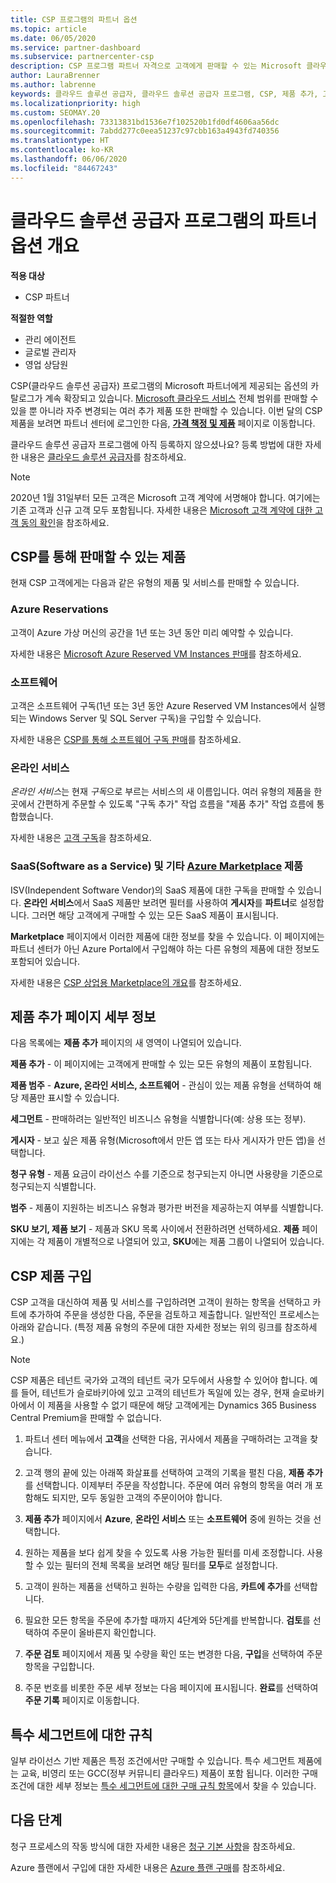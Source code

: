 ```yaml
---
title: CSP 프로그램의 파트너 옵션
ms.topic: article
ms.date: 06/05/2020
ms.service: partner-dashboard
ms.subservice: partnercenter-csp
description: CSP 프로그램 파트너 자격으로 고객에게 판매할 수 있는 Microsoft 클라우드 서비스와 제품의 광범위한 카탈로그에 대해 알아보세요.
author: LauraBrenner
ms.author: labrenne
keywords: 클라우드 솔루션 공급자, 클라우드 솔루션 공급자 프로그램, CSP, 제품 추가, 고객에게 판매, 파트너 옵션, CSP 옵션, 클라우드 기반 서비스, Azure, Office 365, Dynamics, CSP 파트너, CSP에서 판매, Azure RI, Azure Reserved Virtual Machine Instances, Azure Reservations, 온라인 서비스, 구독 소프트웨어, AHUB, Azure 기반 SQL Server, Azure 기반 Windows Server, Azure 고객 구독
ms.localizationpriority: high
ms.custom: SEOMAY.20
ms.openlocfilehash: 73313831bd1536e7f102520b1fd0df4606aa56dc
ms.sourcegitcommit: 7abdd277c0eea51237c97cbb163a4943fd740356
ms.translationtype: HT
ms.contentlocale: ko-KR
ms.lasthandoff: 06/06/2020
ms.locfileid: "84467243"
---
```

# <a name="overview-of-partner-offers-in-the-cloud-solution-provider-program"></a>클라우드 솔루션 공급자 프로그램의 파트너 옵션 개요

**적용 대상**

- CSP 파트너

**적절한 역할**

- 관리 에이전트
- 글로벌 관리자
- 영업 상담원

CSP(클라우드 솔루션 공급자) 프로그램의 Microsoft 파트너에게 제공되는 옵션의 카탈로그가 계속 확장되고 있습니다. [Microsoft 클라우드 서비스](https://partner.microsoft.com/cloud-solution-provider/products-and-services) 전체 범위를 판매할 수 있을 뿐 아니라 자주 변경되는 여러 추가 제품 또한 판매할 수 있습니다. 이번 달의 CSP 제품을 보려면 파트너 센터에 로그인한 다음, [**가격 책정 및 제품**](https://partnercenter.microsoft.com/pcv/sales) 페이지로 이동합니다.  

클라우드 솔루션 공급자 프로그램에 아직 등록하지 않으셨나요? 등록 방법에 대한 자세한 내용은 [클라우드 솔루션 공급자](https://partner.microsoft.com/cloud-solution-provider)를 참조하세요. 

>[!NOTE]
>2020년 1월 31일부터 모든 고객은 Microsoft 고객 계약에 서명해야 합니다. 여기에는 기존 고객과 신규 고객 모두 포함됩니다. 자세한 내용은 [Microsoft 고객 계약에 대한 고객 동의 확인](confirm-customer-agreement.md)을 참조하세요.

## <a name="what-you-can-sell-through-csp"></a>CSP를 통해 판매할 수 있는 제품

현재 CSP 고객에게는 다음과 같은 유형의 제품 및 서비스를 판매할 수 있습니다.

### <a name="azure-reservations"></a>Azure Reservations

   고객이 Azure 가상 머신의 공간을 1년 또는 3년 동안 미리 예약할 수 있습니다.

   자세한 내용은 [Microsoft Azure Reserved VM Instances 판매](azure-reservations.md)를 참조하세요.

### <a name="software"></a>소프트웨어

   고객은 소프트웨어 구독(1년 또는 3년 동안 Azure Reserved VM Instances에서 실행되는 Windows Server 및 SQL Server 구독)을 구입할 수 있습니다.

   자세한 내용은 [CSP를 통해 소프트웨어 구독 판매](csp-software-subscriptions.md)를 참조하세요.  

### <a name="online-services"></a>온라인 서비스

   *온라인 서비스*는 현재 *구독*으로 부르는 서비스의 새 이름입니다. 여러 유형의 제품을 한 곳에서 간편하게 주문할 수 있도록 "구독 추가" 작업 흐름을 "제품 추가" 작업 흐름에 통합했습니다.

   자세한 내용은 [고객 구독](customer-subscriptions.md)을 참조하세요.

### <a name="software-as-a-service-saas-and-other-azure-marketplace-products"></a>SaaS(Software as a Service) 및 기타 [Azure Marketplace](https://azuremarketplace.microsoft.com/marketplace) 제품

   ISV(Independent Software Vendor)의 SaaS 제품에 대한 구독을 판매할 수 있습니다. **온라인 서비스**에서 SaaS 제품만 보려면 필터를 사용하여 **게시자**를 **파트너**로 설정합니다. 그러면 해당 고객에게 구매할 수 있는 모든 SaaS 제품이 표시됩니다.

   **Marketplace** 페이지에서 이러한 제품에 대한 정보를 찾을 수 있습니다. 이 페이지에는 파트너 센터가 아닌 Azure Portal에서 구입해야 하는 다른 유형의 제품에 대한 정보도 포함되어 있습니다.

   자세한 내용은 [CSP 상업용 Marketplace의 개요](CSP-commercial-marketplace-overview.md)를 참조하세요.

## <a name="add-products-page-details"></a>제품 추가 페이지 세부 정보

다음 목록에는 **제품 추가** 페이지의 새 영역이 나열되어 있습니다.

**제품 추가** - 이 페이지에는 고객에게 판매할 수 있는 모든 유형의 제품이 포함됩니다.

**제품 범주** - **Azure, 온라인 서비스, 소프트웨어** - 관심이 있는 제품 유형을 선택하여 해당 제품만 표시할 수 있습니다.

**세그먼트** - 판매하려는 일반적인 비즈니스 유형을 식별합니다(예: 상용 또는 정부).

**게시자** - 보고 싶은 제품 유형(Microsoft에서 만든 앱 또는 타사 게시자가 만든 앱)을 선택합니다.

**청구 유형** - 제품 요금이 라이선스 수를 기준으로 청구되는지 아니면 사용량을 기준으로 청구되는지 식별합니다.

**범주** - 제품이 지원하는 비즈니스 유형과 평가판 버전을 제공하는지 여부를 식별합니다.

**SKU 보기, 제품 보기** - 제품과 SKU 목록 사이에서 전환하려면 선택하세요. **제품** 페이지에는 각 제품이 개별적으로 나열되어 있고, **SKU**에는 제품 그룹이 나열되어 있습니다.

## <a name="buy-csp-offers"></a>CSP 제품 구입

CSP 고객을 대신하여 제품 및 서비스를 구입하려면 고객이 원하는 항목을 선택하고 카트에 추가하여 주문을 생성한 다음, 주문을 검토하고 제출합니다. 일반적인 프로세스는 아래와 같습니다. (특정 제품 유형의 주문에 대한 자세한 정보는 위의 링크를 참조하세요.)

>[!Note]
>CSP 제품은 테넌트 국가와 고객의 테넌트 국가 모두에서 사용할 수 있어야 합니다. 예를 들어, 테넌트가 슬로바키아에 있고 고객의 테넌트가 독일에 있는 경우, 현재 슬로바키아에서 이 제품을 사용할 수 없기 때문에 해당 고객에게는 Dynamics 365 Business Central Premium을 판매할 수 없습니다.

1. 파트너 센터 메뉴에서 **고객**을 선택한 다음, 귀사에서 제품을 구매하려는 고객을 찾습니다. 

2. 고객 행의 끝에 있는 아래쪽 화살표를 선택하여 고객의 기록을 펼친 다음, **제품 추가**를 선택합니다. 이제부터 주문을 작성합니다. 주문에 여러 유형의 항목을 여러 개 포함해도 되지만, 모두 동일한 고객의 주문이어야 합니다.

3. **제품 추가** 페이지에서 **Azure**, **온라인 서비스** 또는 **소프트웨어** 중에 원하는 것을 선택합니다.

4. 원하는 제품을 보다 쉽게 찾을 수 있도록 사용 가능한 필터를 미세 조정합니다. 사용할 수 있는 필터의 전체 목록을 보려면 해당 필터를 **모두**로 설정합니다.

5. 고객이 원하는 제품을 선택하고 원하는 수량을 입력한 다음, **카트에 추가**를 선택합니다.

6. 필요한 모든 항목을 주문에 추가할 때까지 4단계와 5단계를 반복합니다. **검토**를 선택하여 주문이 올바른지 확인합니다.  

7. **주문 검토** 페이지에서 제품 및 수량을 확인 또는 변경한 다음, **구입**을 선택하여 주문 항목을 구입합니다.

8. 주문 번호를 비롯한 주문 세부 정보는 다음 페이지에 표시됩니다. **완료**를 선택하여 **주문 기록** 페이지로 이동합니다.

## <a name="rules-for-special-segments"></a>특수 세그먼트에 대한 규칙

일부 라이선스 기반 제품은 특정 조건에서만 구매할 수 있습니다. 특수 세그먼트 제품에는 교육, 비영리 또는 GCC(정부 커뮤니티 클라우드) 제품이 포함 됩니다. 이러한 구매 조건에 대한 세부 정보는 [특수 세그먼트에 대한 구매 규칙 항목](get-special-pricing-for-offers.md#purchase-rules-for-special-segments)에서 찾을 수 있습니다.

## <a name="next-steps"></a>다음 단계

청구 프로세스의 작동 방식에 대한 자세한 내용은 [청구 기본 사항](https://docs.microsoft.com/partner-center/billing-basics)을 참조하세요.

Azure 플랜에서 구입에 대한 자세한 내용은 [Azure 플랜 구매](purchase-azure-plan.md)를 참조하세요.
